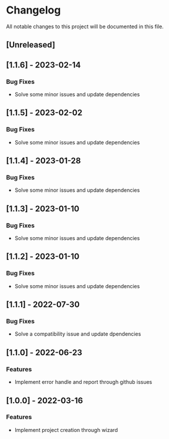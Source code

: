# Changelog

All notable changes to this project will be documented in this file.

## [Unreleased]
## [1.1.6] - 2023-02-14

### Bug Fixes

- Solve some minor issues and update dependencies

## [1.1.5] - 2023-02-02

### Bug Fixes

- Solve some minor issues and update dependencies

## [1.1.4] - 2023-01-28

### Bug Fixes

- Solve some minor issues and update dependencies

## [1.1.3] - 2023-01-10

### Bug Fixes

- Solve some minor issues and update dependencies

## [1.1.2] - 2023-01-10

### Bug Fixes

- Solve some minor issues and update dependencies

## [1.1.1] - 2022-07-30

### Bug Fixes

- Solve a compatibility issue and update dpendencies

## [1.1.0] - 2022-06-23

### Features

- Implement error handle and report through github issues

## [1.0.0] - 2022-03-16

### Features

- Implement project creation through wizard

<!-- generated by git-cliff -->
